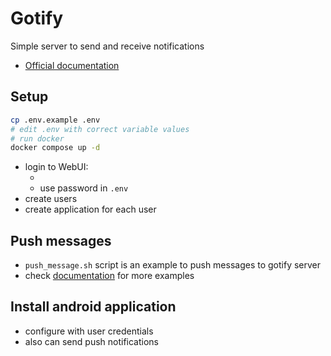 # Gotify
Simple server to send and receive notifications

- [Official documentation](https://gotify.net/docs/)

## Setup
```bash
cp .env.example .env
# edit .env with correct variable values
# run docker
docker compose up -d
```
- login to WebUI:
    - [VM IP]:PORT (default 8080)
    - use password in `.env`
- create users
- create application for each user

## Push messages
- `push_message.sh` script is an example to push messages to gotify server
- check [documentation](https://gotify.net/docs/more-pushmsg) for more examples

## Install android application
- configure with user credentials
- also can send push notifications
